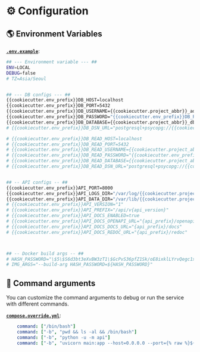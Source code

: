 # ⚙️ Configuration

## 🌎 Environment Variables

[**`.env.example`**](https://github.com/{{cookiecutter.repo_owner}}/{{cookiecutter.repo_name}}/blob/main/.env.example):

```sh
## --- Environment variable --- ##
ENV=LOCAL
DEBUG=false
# TZ=Asia/Seoul


## --- DB configs --- ##
{{cookiecutter.env_prefix}}DB_HOST=localhost
{{cookiecutter.env_prefix}}DB_PORT=5432
{{cookiecutter.env_prefix}}DB_USERNAME={{cookiecutter.project_abbr}}_admin
{{cookiecutter.env_prefix}}DB_PASSWORD="{{cookiecutter.env_prefix}}DB_PASSWORD123" # !!! CHANGE THIS TO RANDOM PASSWORD !!!
{{cookiecutter.env_prefix}}DB_DATABASE={{cookiecutter.project_abbr}}_db
# {{cookiecutter.env_prefix}}DB_DSN_URL="postgresql+psycopg://{{cookiecutter.project_abbr}}_admin:{{cookiecutter.env_prefix}}DB_PASSWORD123@localhost:5432/{{cookiecutter.project_abbr}}_db" # !!! CHANGE THIS TO REAL DSN URL !!!

# {{cookiecutter.env_prefix}}DB_READ_HOST=localhost
# {{cookiecutter.env_prefix}}DB_READ_PORT=5432
# {{cookiecutter.env_prefix}}DB_READ_USERNAME={{cookiecutter.project_abbr}}_admin
# {{cookiecutter.env_prefix}}DB_READ_PASSWORD="{{cookiecutter.env_prefix}}DB_PASSWORD123" # !!! CHANGE THIS TO RANDOM PASSWORD !!!
# {{cookiecutter.env_prefix}}DB_READ_DATABASE={{cookiecutter.project_abbr}}_db
# {{cookiecutter.env_prefix}}DB_READ_DSN_URL="postgresql+psycopg://{{cookiecutter.project_abbr}}_admin:{{cookiecutter.env_prefix}}DB_PASSWORD123@localhost:5432/{{cookiecutter.project_abbr}}_db" # !!! CHANGE THIS TO REAL DSN URL !!!


## -- API configs -- ##
{{cookiecutter.env_prefix}}API_PORT=8000
{{cookiecutter.env_prefix}}API_LOGS_DIR="/var/log/{{cookiecutter.project_slug}}"
{{cookiecutter.env_prefix}}API_DATA_DIR="/var/lib/{{cookiecutter.project_slug}}"
# {{cookiecutter.env_prefix}}API_VERSION="1"
# {{cookiecutter.env_prefix}}API_PREFIX="/api/v{api_version}"
# {{cookiecutter.env_prefix}}API_DOCS_ENABLED=true
# {{cookiecutter.env_prefix}}API_DOCS_OPENAPI_URL="{api_prefix}/openapi.json"
# {{cookiecutter.env_prefix}}API_DOCS_DOCS_URL="{api_prefix}/docs"
# {{cookiecutter.env_prefix}}API_DOCS_REDOC_URL="{api_prefix}/redoc"



## -- Docker build args -- ##
# HASH_PASSWORD="\$5\$S6d3bt3eXvBW3zT1\$GcPvS36pfZ1Sk/oE8ixklLYrvQegc1xFjtE7gxlzJU8" # !!! CHANGE THIS TO REAL HASHED PASSWORD !!!
# IMG_ARGS="--build-arg HASH_PASSWORD=${HASH_PASSWORD}"
```

## 🔧 Command arguments

You can customize the command arguments to debug or run the service with different commands.

[**`compose.override.yml`**](https://github.com/{{cookiecutter.repo_owner}}/{{cookiecutter.repo_name}}/blob/main/templates/compose/compose.override.dev.yml):

```yml
    command: ["/bin/bash"]
    command: ["-b", "pwd && ls -al && /bin/bash"]
    command: ["-b", "python -u -m api"]
    command: ["-b", "uvicorn main:app --host=0.0.0.0 --port={% raw %}${{% endraw %}{{cookiecutter.env_prefix}}API_PORT:-8000} --no-access-log --no-server-header --proxy-headers --forwarded-allow-ips='*'"]
```
